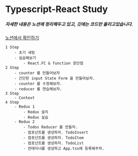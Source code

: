 # Typescript-React Study

##### 자세한 내용은 노션에 정리해두고 있고, 깃에는 코드만 올리고있습니다.

[노션에서 확인하기](https://www.notion.so/Javascript-b783c214a3ad468a9e57b2d94ff4520b)

```
1 Step
    - 초기 세팅
    - 실습해보기
        - React.FC & function 장단점
2 Step
    - counter 를 만들어보자
    - 간단한 input State Form 을 만들어보자.
    - counter 를 수정해보자.
    - reducer 를 연습해보자.
3 Step
    - Context
4 Step
    - Redux 1
        - Redux 설치
        - Redux 실습
    - Redux 2
        - Todos Reducer 를 만들자.
        - 컴포넌트를 생성하자. TodoInsert
        - 컴포넌트를 생성하자. TodoItem
        - 컴포넌트를 생성하자. TodoList
        - 컨테이너를 생성하고 App.tsx에 등록해주자.
```
